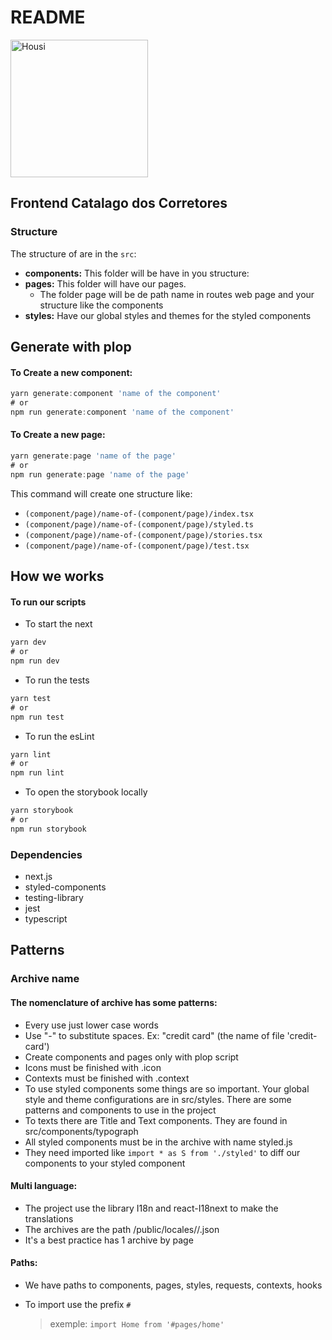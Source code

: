 # README

<img src="https://housi-images.s3.amazonaws.com/site/logo/housi-logo-primary.svg" alt="Housi" width="220"/>

## Frontend Catalago dos Corretores

### Structure

The structure of are in the `src`:

* **components:** This folder will be have in you structure:
* **pages:** This folder will have our pages.
  * The folder page will be de path name in routes web page and your structure like the components
* **styles:** Have our global styles and themes for the styled components

## Generate with plop

#### To Create a new component:

```javascript
yarn generate:component 'name of the component'
# or
npm run generate:component 'name of the component'
```

#### To Create a new page:

```javascript
yarn generate:page 'name of the page'
# or
npm run generate:page 'name of the page'
```

This command will create one structure like:

* `(component/page)/name-of-(component/page)/index.tsx`
* `(component/page)/name-of-(component/page)/styled.ts`
* `(component/page)/name-of-(component/page)/stories.tsx`
* `(component/page)/name-of-(component/page)/test.tsx`

## How we works

#### To run our scripts

* To start the next

```javascript
yarn dev
# or
npm run dev
```

* To run the tests

```javascript
yarn test
# or
npm run test
```

* To run the esLint

```javascript
yarn lint
# or
npm run lint
```

* To open the storybook locally

```javascript
yarn storybook
# or
npm run storybook
```

### Dependencies

* next.js
* styled-components
* testing-library
* jest
* typescript

## Patterns

### Archive name

#### The nomenclature of archive has some patterns:

* Every use just lower case words
* Use "-" to substitute spaces. Ex: "credit card" \(the name of file 'credit-card'\)
* Create components and pages only with plop script
* Icons must be finished with .icon
* Contexts must be finished with .context
* To use styled components some things are so important. Your global style and theme configurations are in src/styles. There are some patterns and components to use in the project
* To texts there are Title and Text components. They are found in src/components/typograph
* All styled components must be in the archive with name styled.js
* They need imported like `import * as S from './styled'` to diff our components to your styled component

#### Multi language:

* The project use the library I18n and react-I18next to make the translations
* The archives are the path /public/locales//.json
* It's a best practice has 1 archive by page

#### Paths:

* We have paths to components, pages, styles, requests, contexts, hooks
* To import use the prefix `#`

  > exemple: `import Home from '#pages/home'`

